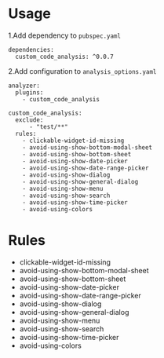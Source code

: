 # Usage
1.Add dependency to `pubspec.yaml`
```
dependencies:
  custom_code_analysis: ^0.0.7
```
2.Add configuration to `analysis_options.yaml`
```
analyzer:
  plugins:
    - custom_code_analysis

custom_code_analysis:
  exclude:
      - "test/**"
  rules:
    - clickable-widget-id-missing
    - avoid-using-show-bottom-modal-sheet
    - avoid-using-show-bottom-sheet
    - avoid-using-show-date-picker
    - avoid-using-show-date-range-picker
    - avoid-using-show-dialog
    - avoid-using-show-general-dialog
    - avoid-using-show-menu
    - avoid-using-show-search
    - avoid-using-show-time-picker
    - avoid-using-colors
```

# Rules
- clickable-widget-id-missing
- avoid-using-show-bottom-modal-sheet
- avoid-using-show-bottom-sheet
- avoid-using-show-date-picker
- avoid-using-show-date-range-picker
- avoid-using-show-dialog
- avoid-using-show-general-dialog
- avoid-using-show-menu
- avoid-using-show-search
- avoid-using-show-time-picker
- avoid-using-colors